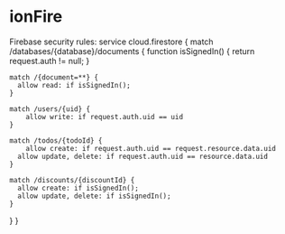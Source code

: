 # ionFire

Firebase security rules:
service cloud.firestore {
  match /databases/{database}/documents {
  	function isSignedIn() {
    	return request.auth != null;
    }
    
    match /{document=**} {
      allow read: if isSignedIn();
    }
    
    match /users/{uid} {
    	allow write: if request.auth.uid == uid
    }
    
    match /todos/{todoId} {
    	allow create: if request.auth.uid == request.resource.data.uid
      allow update, delete: if request.auth.uid == resource.data.uid
    }
    
    match /discounts/{discountId} {
      allow create: if isSignedIn();
      allow update, delete: if isSignedIn();
    }
  }
}
